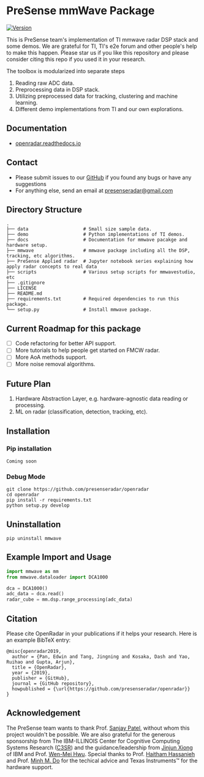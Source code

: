 # PreSense mmWave Package

[![Version](https://img.shields.io/pypi/v/ipyvolume.svg)](https://pypi.org/project/openradar/)

This is PreSense team's implementation of TI mmwave radar DSP stack and some demos.
We are grateful for TI, TI's e2e forum and other people's help to make this happen.
Please star us if you like this repository and please consider citing this repo if you used it in your research.

The toolbox is modularized into separate steps
1. Reading raw ADC data.
2. Preprocessing data in DSP stack.
3. Utilizing preprocessed data for tracking, clustering and machine learning.
4. Different demo implementations from TI and our own explorations.

## Documentation
- [openradar.readthedocs.io](https://openradar.readthedocs.io)

## Contact 

- Please submit issues to our [GitHub](https://github.com/presenseradar/openradar) if you found any bugs or have any suggestions
- For anything else, send an email at presenseradar@gmail.com

## Directory Structure
    .
    ├── data                    # Small size sample data.
    ├── demo                    # Python implementations of TI demos.
    ├── docs                    # Documentation for mmwave pacakge and hardware setup.
    ├── mmwave                  # mmwave package including all the DSP, tracking, etc algorithms.
    ├── PreSense Applied radar  # Jupyter notebook series explaining how apply radar concepts to real data
    ├── scripts                 # Various setup scripts for mmwavestudio, etc
    ├── .gitignore
    ├── LICENSE
    ├── README.md
    ├── requirements.txt        # Required dependencies to run this package.
    └── setup.py                # Install mmwave package.

## Current Roadmap for this package
- [ ] Code refactoring for better API support.
- [ ] More tutorials to help people get started on FMCW radar.
- [ ] More AoA methods support.
- [ ] More noise removal algorithms.

## Future Plan
1. Hardware Abstraction Layer, e.g. hardware-agnostic data reading or processing.
2. ML on radar (classification, detection, tracking, etc).


## Installation

### Pip installation
```
Coming soon
```

### Debug Mode
```
git clone https://github.com/presenseradar/openradar
cd openradar
pip install -r requirements.txt
python setup.py develop
```

## Uninstallation

```
pip uninstall mmwave
```

## Example Import and Usage

```python
import mmwave as mm
from mmwave.dataloader import DCA1000

dca = DCA1000()
adc_data = dca.read()
radar_cube = mm.dsp.range_processing(adc_data)
```

## Citation

Please cite OpenRadar in your publications if it helps your research. Here is an example BibTeX entry:

```
@misc{openradar2019,
  author = {Pan, Edwin and Tang, Jingning and Kosaka, Dash and Yao, Ruihao and Gupta, Arjun},
  title = {OpenRadar},
  year = {2019},
  publisher = {GitHub},
  journal = {GitHub repository},
  howpublished = {\url{https://github.com/presenseradar/openradar}}
}
```

## Acknowledgement
The PreSense team wants to thank Prof. [Sanjay Patel](https://ece.illinois.edu/directory/profile/sjp), without whom this project wouldn't be possible. We are also grateful for the generous sponsorship from The IBM-ILLINOIS Center for Cognitive Computing Systems Research ([C3SR](https://www.c3sr.com/)) and the guidance/leadership from [Jinjun Xiong](https://researcher.watson.ibm.com/researcher/view.php?person=us-jinjun) of IBM and Prof. [Wen-Mei Hwu](https://ece.illinois.edu/directory/profile/w-hwu). Special thanks to Prof. [Haitham Hassanieh](http://haitham.ece.illinois.edu/) and Prof. [Minh M. Do](http://minhdo.ece.illinois.edu/) for the techical advice and Texas Instruments&trade; for the hardware support.
